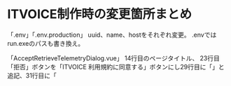 # ITVOICE制作時の変更箇所まとめ
「.env」「.env.production」
uuid、name、hostをそれぞれ変更。
.envではrun.exeのパスも書き換え。

「AcceptRetrieveTelemetryDialog.vue」
14行目のページタイトル、
23行目「拒否」ボタンを「ITVOICE 利用規約に同意する」ボタンにし29行目に「</div>」と追記、31行目に「<div style="display: none">」を追加、
47行目の説明文を変更。

「privacyPolicy.md」「policy.md」
内容をイタボのものへ変更。

「howtouse.md」
対応拡張子、アプリ名や機能に齟齬が生じないよう文章を一部変更。


「ossCommunityInfos.md」
当ソフトがVOICEVOXのほかにbridge-pluginも基にしている旨を追記。

「updateInfos.json」
内容を本アプリのものに合わせた。
基礎としたコード群のIDは「a23a7ac」であったが、ここにもともとあった文章には"version": "0.14.5"とあったので、これはもうここの文章を信じる。

「UpdateInfo.vue」
25行目「貢献者リスト」を「使用させて頂いたコード」に、
31行目「/」を「<br />」に変更。

「qAndA.md」「contact.md」
内容をイタボ用に更新。

「SettingDialog.vue」
692～714行目にかかるデータ収集に関するコードを削除。

「electron-builder.config.js」「installer_linux.sh」「background.ts」「project.ts」「EditorHome.vue」
VOICEVOX Project fileをITVOICE Project fileに、
vvprojをivprojに変更した。
「electron-builder.config.js」では77～79行目のproductName、appId、copyrightをイタボ仕様に変更、
「background.ts」532行目のlabelにITVOICEと記載、
「project.ts」18行目DEFAULT_SAMPLING_RATEを44100に指定した。

「icon.png」「icon-mac.png」「icon-dmg.icns」
イタボのものに上書きした。

「package.json」
name、version、authorをイタボ仕様に変更。

「MenuBar.vue」
101行目をITVOICE on VOICEVOXに書き換えた。

「default.json」「dark.json」「main.ts」「icon.svg」
テーマカラーをいつもの紫#8232C8に変更した。

# VOICEVOX

[VOICEVOX](https://voicevox.hiroshiba.jp/) のエディターです。

（エンジンは [VOICEVOX ENGINE](https://github.com/VOICEVOX/voicevox_engine/) 、
コアは [VOICEVOX CORE](https://github.com/VOICEVOX/voicevox_core/) 、
全体構成は [こちら](./docs/全体構成.md) に詳細があります。）

## ユーザーの方へ

こちらは開発用のページになります。利用方法に関しては[VOICEVOX 公式サイト](https://voicevox.hiroshiba.jp/) をご覧ください。

## 貢献者の方へ

VOICEVOX のエディタは Electron・TypeScript・Vue・Vuex などが活用されており、全体構成がわかりにくくなっています。
[コードの歩き方](./docs/コードの歩き方.md)で構成を紹介しているので、開発の一助になれば幸いです。

Issue を解決するプルリクエストを作成される際は、別の方と同じ Issue に取り組むことを避けるため、
Issue 側で取り組み始めたことを伝えるか、最初に Draft プルリクエストを作成してください。

### デザインガイドライン

[UX・UIデザインの方針](./docs/UX・UIデザインの方針.md)をご参照ください。

## 環境構築

[.node-version](.node-version) に記載されているバージョンの Node.js をインストールしてください。
Node.js をインストール後、[このリポジトリ](https://github.com/VOICEVOX/voicevox.git) を
Fork して `git clone` し、次のコマンドを実行してください。

Node.js の管理ツール ([nvs](https://github.com/jasongin/nvs)など)を利用すると、
[.node-version](.node-version) を簡単にインストールすることができます。

```bash
npm ci
```

## 実行

`.env.production`をコピーして`.env`を作成し、`DEFAULT_ENGINE_INFOS`内の`executionFilePath`に`voicevox_engine`のフルパスを指定します。

[製品版 VOICEVOX](https://voicevox.hiroshiba.jp/) のディレクトリのパスを指定すれば動きます。

Windowsの場合でもパスの区切り文字は`\`ではなく`/`なのでご注意ください。

また、macOS向けの`VOICEVOX.app`を利用している場合は`/path/to/VOICEVOX.app/Contents/MacOS/run`を指定してください。

Linuxの場合は、[Releases](https://github.com/VOICEVOX/voicevox/releases/)から入手できるtar.gz版に含まれる`run`コマンドを指定してください。
AppImage版の場合は`$ /path/to/VOICEVOX.AppImage --appimage-mount`でファイルシステムをマウントできます。

VOICEVOXエディタの実行とは別にエンジンAPIのサーバを立てている場合は`executionFilePath`を指定する必要はありません。
これは製品版VOICEVOXを起動している場合もあてはまります。

また、エンジンAPIの宛先エンドポイントを変更する場合は`DEFAULT_ENGINE_INFOS`内の`host`を変更してください。

```bash
npm run electron:serve
```

音声合成エンジンのリポジトリはこちらです <https://github.com/VOICEVOX/voicevox_engine>

## ビルド

```bash
npm run electron:build
```

## テスト

```bash
npm run test:unit
npm run test:e2e
```

## 依存ライブラリのライセンス情報の生成

```bash
# get licenses.json from voicevox_engine as engine_licenses.json

npm run license:generate -- -o voicevox_licenses.json
npm run license:merge -- -o public/licenses.json -i engine_licenses.json -i voicevox_licenses.json
```

## コードフォーマット

コードのフォーマットを整えます。プルリクエストを送る前に実行してください。

```bash
npm run fmt
```

## タイポチェック

[typos](https://github.com/crate-ci/typos) を使ってタイポのチェックを行っています。
[typos をインストール](https://github.com/crate-ci/typos#install) した後

```bash
typos
```

でタイポチェックを行えます。
もし誤判定やチェックから除外すべきファイルがあれば
[設定ファイルの説明](https://github.com/crate-ci/typos#false-positives) に従って`_typos.toml`を編集してください。

## 型チェック

TypeScriptの型チェックを行います。
※ 現在チェック方法は2種類ありますが、将来的に1つになります。

```bash
# .tsのみ型チェック
npm run typecheck

# .vueも含めて型チェック
# ※ 現状、大量にエラーが検出されます。
npm run typecheck:vue-tsc
```

## Markdownlint

Markdown の文法チェックを行います。

```bash
npm run markdownlint
```

## Shellcheck

ShellScript の文法チェックを行います。
インストール方法は [こちら](https://github.com/koalaman/shellcheck#installing) を参照してください。

```bash
shellcheck ./build/*.sh
```

## OpenAPI generator

音声合成エンジンが起動している状態で以下のコマンドを実行してください。

```bash
curl http://127.0.0.1:50021/openapi.json >openapi.json

npx openapi-generator-cli generate \
    -i openapi.json \
    -g typescript-fetch \
    -o src/openapi/ \
    --additional-properties "modelPropertyNaming=camelCase,supportsES6=true,withInterfaces=true,typescriptThreePlus=true"

npm run fmt
```

## VS Code でのデバッグ実行

npm scripts の `serve` や `electron:serve` などの開発ビルド下では、ビルドに使用している vite で sourcemap を出力するため、ソースコードと出力されたコードの対応付けが行われます。

`.vscode/launch.template.json` をコピーして `.vscode/launch.json` を作成することで、開発ビルドを VS Code から実行し、デバッグを可能にするタスクが有効になります。

## ライセンス

LGPL v3 と、ソースコードの公開が不要な別ライセンスのデュアルライセンスです。
別ライセンスを取得したい場合は、ヒホ（twitter: [@hiho_karuta](https://twitter.com/hiho_karuta)）に求めてください。
